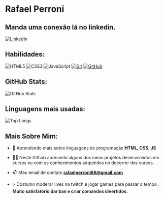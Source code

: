 # Rafael Perroni
## Manda uma conexão lá no linkedin.
[![LinkedIn](https://img.shields.io/badge/LinkedIn-0077B5?style=for-the-badge&logo=linkedin&logoColor=white)](https://www.linkedin.com/in/rafaelperroni/)
## Habilidades:
![HTML5](https://img.shields.io/badge/HTML5-E34F26?style=for-the-badge&logo=html5&logoColor=white)
![CSS3](https://img.shields.io/badge/CSS3-1572B6?style=for-the-badge&logo=css3&logoColor=white)
![JavaScript](https://img.shields.io/badge/JavaScript-F7DF1E?style=for-the-badge&logo=javascript&logoColor=black)
[![Git](https://img.shields.io/badge/Git-000?style=for-the-badge&logo=git&logoColor=E94D5F)](https://git-scm.com/doc)
[![GitHub](https://img.shields.io/badge/GitHub-000?style=for-the-badge&logo=github&logoColor=30A3DC)](https://docs.github.com/)



## GitHub Stats:
![GitHub Stats](https://github-readme-stats.vercel.app/api?username=rafaelpoh&theme=transparent&bg_color=222&border_color=30A3DC&show_icons=true&icon_color=30A3DC&title_color=FFF&text_color=09F)
## Linguagens mais usadas:
![Top Langs](https://github-readme-stats.vercel.app/api/top-langs/?username=rafaelpoh&bg_color=222&border_color=30A3DC&title_color=FFF&text_color=09F)

## Mais Sobre Mim:

- 🌱 Aprendendo mais sobre linguagens de programação **HTML, CSS, JS**

- 👨‍💻 Neste Github apresento alguns dos meus projetos desenvolvidos em cursos ou com os conhecimentos adquiridos no decorrer dos cursos.

- 📫 Meu email de contato **rafaelperroni89@gmail.com**

- ⚡ Costumo moderar lives na twitch e jogar games para passar o tempo . **Muito satisfatório dar ban e criar comandos divertidos.**
